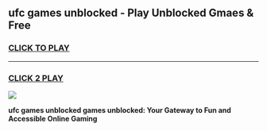
## ufc games unblocked - Play Unblocked Gmaes & Free
<h3>
<a href="https://premium.freeplayer.one?title=ufc_games_unblocked&ref=20F">CLICK TO PLAY</a></h3>
<hr>

<h3>
<a href="https://premium.freeplayer.one?title=ufc_games_unblocked&ref=20F">CLICK 2 PLAY</a>
  
</h3>

<a href="https://premium.freeplayer.one?title=ufc_games_unblocked&ref=20F/"><img src="https://clearcache.store/games.png"></a>


**ufc games unblocked games unblocked: Your Gateway to Fun and Accessible Online Gaming**
